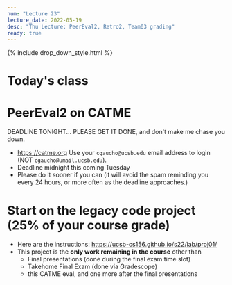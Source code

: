 ```yaml
---
num: "Lecture 23"
lecture_date: 2022-05-19
desc: "Thu Lecture: PeerEval2, Retro2, Team03 grading"
ready: true
---
```


{% include drop_down_style.html %}


# Today's class

# PeerEval2 on CATME

DEADLINE TONIGHT... PLEASE GET IT DONE, and don't make me chase you down.

* <https://catme.org>  Use your `cgaucho@ucsb.edu` email address to login (NOT `cgaucho@umail.ucsb.edu`).
* Deadline midnight this coming Tuesday
* Please do it sooner if you can (it will avoid the spam reminding you every 24 hours, or more often as the deadline approaches.)

# Start on the legacy code project (25% of your course grade)

* Here are the instructions: <https://ucsb-cs156.github.io/s22/lab/proj01/>
* This project is the **only work remaining in the course** other than 
  - Final presentations (done during the final exam time slot)
  - Takehome Final Exam (done via Gradescope)
  - this CATME eval, and one more after the final presentations





